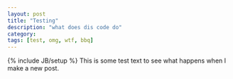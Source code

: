 ```yaml
---
layout: post
title: "Testing"
description: "what does dis code do"
category: 
tags: [test, omg, wtf, bbq]
---
```

{% include JB/setup %}
This is some test text to see what happens when I make a new post.
